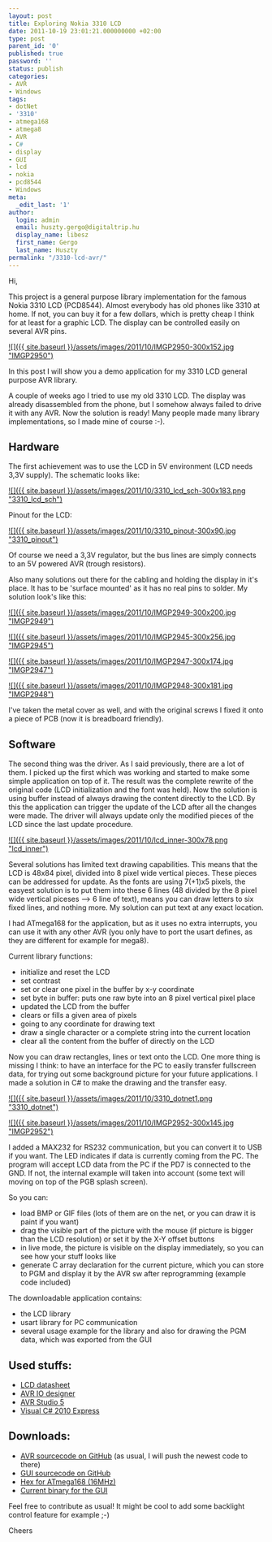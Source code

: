 ```yaml
---
layout: post
title: Exploring Nokia 3310 LCD
date: 2011-10-19 23:01:21.000000000 +02:00
type: post
parent_id: '0'
published: true
password: ''
status: publish
categories:
- AVR
- Windows
tags:
- dotNet
- '3310'
- atmega168
- atmega8
- AVR
- C#
- display
- GUI
- lcd
- nokia
- pcd8544
- Windows
meta:
  _edit_last: '1'
author:
  login: admin
  email: huszty.gergo@digitaltrip.hu
  display_name: libesz
  first_name: Gergo
  last_name: Huszty
permalink: "/3310-lcd-avr/"
---
```

Hi,

This project is a general purpose library implementation for the famous Nokia 3310 LCD (PCD8544). Almost everybody has old phones like 3310 at home. If not, you can buy it for a few dollars, which is pretty cheap I think for at least for a graphic LCD. The display can be controlled easily on several AVR pins.

[![]({{ site.baseurl }}/assets/images/2011/10/IMGP2950-300x152.jpg "IMGP2950")](https://libesz.digitaltrip.hu/wp-content/uploads/IMGP2950.jpg)<!--more-->

In this post I will show you a demo application for my 3310 LCD general purpose AVR library.

A couple of weeks ago I tried to use my old 3310 LCD. The display was already disassembled from the phone, but I somehow always failed to drive it with any AVR. Now the solution is ready! Many people made many library implementations, so I made mine of course :-).

## Hardware

The first achievement was to use the LCD in 5V environment (LCD needs 3,3V supply). The schematic looks like:

[![]({{ site.baseurl }}/assets/images/2011/10/3310_lcd_sch-300x183.png "3310\_lcd\_sch")](https://libesz.digitaltrip.hu/wp-content/uploads/3310_lcd_sch.png)

Pinout for the LCD:

[![]({{ site.baseurl }}/assets/images/2011/10/3310_pinout-300x90.jpg "3310\_pinout")](https://libesz.digitaltrip.hu/wp-content/uploads/3310_pinout.jpg)

Of course we need a 3,3V regulator, but the bus lines are simply connects to an 5V powered AVR (trough resistors).

Also many solutions out there for the cabling and holding the display in it's place. It has to be 'surface mounted' as it has no real pins to solder. My solution look's like this:

[![]({{ site.baseurl }}/assets/images/2011/10/IMGP2949-300x200.jpg "IMGP2949")](https://libesz.digitaltrip.hu/wp-content/uploads/IMGP2949.jpg)

[![]({{ site.baseurl }}/assets/images/2011/10/IMGP2945-300x256.jpg "IMGP2945")](https://libesz.digitaltrip.hu/wp-content/uploads/IMGP2945.jpg)

[![]({{ site.baseurl }}/assets/images/2011/10/IMGP2947-300x174.jpg "IMGP2947")](https://libesz.digitaltrip.hu/wp-content/uploads/IMGP2947.jpg)

[![]({{ site.baseurl }}/assets/images/2011/10/IMGP2948-300x181.jpg "IMGP2948")](https://libesz.digitaltrip.hu/wp-content/uploads/IMGP2948.jpg)

I've taken the metal cover as well, and with the original screws I fixed it onto a piece of PCB (now it is breadboard friendly).

## Software

The second thing was the driver. As I said previously, there are a lot of them. I picked up the first which was working and started to make some simple application on top of it. The result was the complete rewrite of the original code (LCD initialization and the font was held). Now the solution is using buffer instead of always drawing the content directly to the LCD. By this the application can trigger the update of the LCD after all the changes were made. The driver will always update only the modified pieces of the LCD since the last update procedure.

[![]({{ site.baseurl }}/assets/images/2011/10/lcd_inner-300x78.png "lcd\_inner")](https://libesz.digitaltrip.hu/wp-content/uploads/lcd_inner.png)

Several solutions has limited text drawing capabilities. This means that the LCD is 48x84 pixel, divided into 8 pixel wide vertical pieces. These pieces can be addressed for update. As the fonts are using 7(+1)x5 pixels, the easyest solution is to put them into these 6 lines (48 divided by the 8 pixel wide vertical piceses --\> 6 line of text), means you can draw letters to six fixed lines, and nothing more. My solution can put text at any exact location.

I had ATmega168 for the application, but as it uses no extra interrupts, you can use it with any other AVR (you only have to port the usart defines, as they are different for example for mega8).

Current library functions:

- initialize and reset the LCD
- set contrast
- set or clear one pixel in the buffer by x-y coordinate
- set byte in buffer: puts one raw byte into an 8 pixel vertical pixel place
- updated the LCD from the buffer
- clears or fills a given area of pixels
- going to any coordinate for drawing text
- draw a single character or a complete string into the current location
- clear all the content from the buffer of directly on the LCD

Now you can draw rectangles, lines or text onto the LCD. One more thing is missing I think: to have an interface for the PC to easily transfer fullscreen data, for trying out some background picture for your future applications. I made a solution in C# to make the drawing and the transfer easy.

[![]({{ site.baseurl }}/assets/images/2011/10/3310_dotnet1.png "3310\_dotnet")](https://libesz.digitaltrip.hu/wp-content/uploads/3310_dotnet1.png)

[![]({{ site.baseurl }}/assets/images/2011/10/IMGP2952-300x145.jpg "IMGP2952")](https://libesz.digitaltrip.hu/wp-content/uploads/IMGP2952.jpg)

I added a MAX232 for RS232 communication, but you can convert it to USB if you want. The LED indicates if data is currently coming from the PC. The program will accept LCD data from the PC if the PD7 is connected to the GND. If not, the internal example will taken into account (some text will moving on top of the PGB splash screen).

So you can:

- load BMP or GIF files (lots of them are on the net, or you can draw it is paint if you want)
- drag the visible part of the picture with the mouse (if picture is bigger than the LCD resolution) or set it by the X-Y offset buttons
- in live mode, the picture is visible on the display immediately, so you can see how your stuff looks like
- generate C array declaration for the current picture, which you can store to PGM and display it by the AVR sw after reprogramming (example code included)

The downloadable application contains:

- the LCD library
- usart library for PC communication
- several usage example for the library and also for drawing the PGM data, which was exported from the GUI

## Used stuffs:

- [LCD datasheet](http://www.classic.nxp.com/acrobat_download2/datasheets/PCD8544_1.pdf)
- [AVR IO designer](http://www.forestmoon.com/Software/AvrIoDesigner/)
- [AVR Studio 5](http://www.atmel.com/microsite/avr_studio_5/)
- [Visual C# 2010 Express](http://www.microsoft.com/visualstudio/en-us/products/2010-editions/visual-csharp-express)

## Downloads:

- [AVR sourcecode on GitHub](https://github.com/libesz/3310lcd_avr) (as usual, I will push the newest code to there)
- [GUI sourcecode on GitHub](https://github.com/libesz/3310lcd_helper_gui)
- [Hex for ATmega168 (16MHz)](https://libesz.digitaltrip.hu/downloads/3310lcd_mega168)
- [Current binary for the GUI](https://libesz.digitaltrip.hu/downloads/3310_gui_bin)

Feel free to contribute as usual! It might be cool to add some backlight control feature for example ;-)

Cheers

